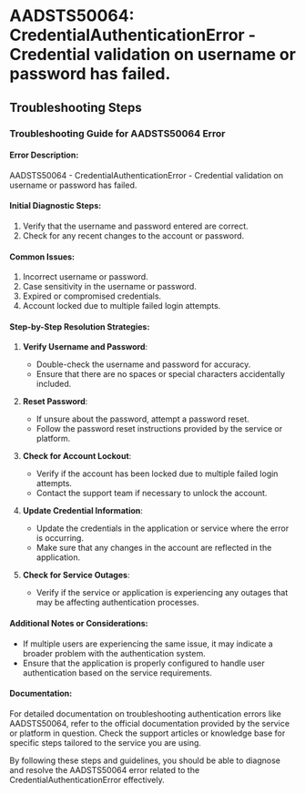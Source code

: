 # AADSTS50064: CredentialAuthenticationError - Credential validation on username or password has failed.


## Troubleshooting Steps
### Troubleshooting Guide for AADSTS50064 Error

#### Error Description:
AADSTS50064 - CredentialAuthenticationError - Credential validation on username or password has failed.

#### Initial Diagnostic Steps:
1. Verify that the username and password entered are correct.
2. Check for any recent changes to the account or password.

#### Common Issues:
1. Incorrect username or password.
2. Case sensitivity in the username or password.
3. Expired or compromised credentials.
4. Account locked due to multiple failed login attempts.

#### Step-by-Step Resolution Strategies:
1. **Verify Username and Password**:
   - Double-check the username and password for accuracy.
   - Ensure that there are no spaces or special characters accidentally included.

2. **Reset Password**:
   - If unsure about the password, attempt a password reset.
   - Follow the password reset instructions provided by the service or platform.

3. **Check for Account Lockout**:
   - Verify if the account has been locked due to multiple failed login attempts.
   - Contact the support team if necessary to unlock the account.

4. **Update Credential Information**:
   - Update the credentials in the application or service where the error is occurring.
   - Make sure that any changes in the account are reflected in the application.

5. **Check for Service Outages**:
   - Verify if the service or application is experiencing any outages that may be affecting authentication processes.

#### Additional Notes or Considerations:
- If multiple users are experiencing the same issue, it may indicate a broader problem with the authentication system.
- Ensure that the application is properly configured to handle user authentication based on the service requirements.

#### Documentation:
For detailed documentation on troubleshooting authentication errors like AADSTS50064, refer to the official documentation provided by the service or platform in question. Check the support articles or knowledge base for specific steps tailored to the service you are using.

By following these steps and guidelines, you should be able to diagnose and resolve the AADSTS50064 error related to the CredentialAuthenticationError effectively.